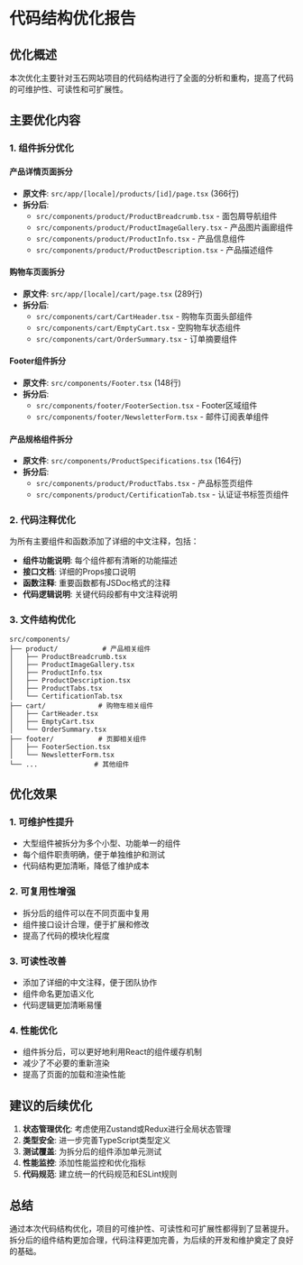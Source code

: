 # 代码结构优化报告

## 优化概述

本次优化主要针对玉石网站项目的代码结构进行了全面的分析和重构，提高了代码的可维护性、可读性和可扩展性。

## 主要优化内容

### 1. 组件拆分优化

#### 产品详情页面拆分
- **原文件**: `src/app/[locale]/products/[id]/page.tsx` (366行)
- **拆分后**:
  - `src/components/product/ProductBreadcrumb.tsx` - 面包屑导航组件
  - `src/components/product/ProductImageGallery.tsx` - 产品图片画廊组件
  - `src/components/product/ProductInfo.tsx` - 产品信息组件
  - `src/components/product/ProductDescription.tsx` - 产品描述组件

#### 购物车页面拆分
- **原文件**: `src/app/[locale]/cart/page.tsx` (289行)
- **拆分后**:
  - `src/components/cart/CartHeader.tsx` - 购物车页面头部组件
  - `src/components/cart/EmptyCart.tsx` - 空购物车状态组件
  - `src/components/cart/OrderSummary.tsx` - 订单摘要组件

#### Footer组件拆分
- **原文件**: `src/components/Footer.tsx` (148行)
- **拆分后**:
  - `src/components/footer/FooterSection.tsx` - Footer区域组件
  - `src/components/footer/NewsletterForm.tsx` - 邮件订阅表单组件

#### 产品规格组件拆分
- **原文件**: `src/components/ProductSpecifications.tsx` (164行)
- **拆分后**:
  - `src/components/product/ProductTabs.tsx` - 产品标签页组件
  - `src/components/product/CertificationTab.tsx` - 认证证书标签页组件

### 2. 代码注释优化

为所有主要组件和函数添加了详细的中文注释，包括：

- **组件功能说明**: 每个组件都有清晰的功能描述
- **接口文档**: 详细的Props接口说明
- **函数注释**: 重要函数都有JSDoc格式的注释
- **代码逻辑说明**: 关键代码段都有中文注释说明

### 3. 文件结构优化

```
src/components/
├── product/           # 产品相关组件
│   ├── ProductBreadcrumb.tsx
│   ├── ProductImageGallery.tsx
│   ├── ProductInfo.tsx
│   ├── ProductDescription.tsx
│   ├── ProductTabs.tsx
│   └── CertificationTab.tsx
├── cart/             # 购物车相关组件
│   ├── CartHeader.tsx
│   ├── EmptyCart.tsx
│   └── OrderSummary.tsx
├── footer/           # 页脚相关组件
│   ├── FooterSection.tsx
│   └── NewsletterForm.tsx
└── ...              # 其他组件
```

## 优化效果

### 1. 可维护性提升
- 大型组件被拆分为多个小型、功能单一的组件
- 每个组件职责明确，便于单独维护和测试
- 代码结构更加清晰，降低了维护成本

### 2. 可复用性增强
- 拆分后的组件可以在不同页面中复用
- 组件接口设计合理，便于扩展和修改
- 提高了代码的模块化程度

### 3. 可读性改善
- 添加了详细的中文注释，便于团队协作
- 组件命名更加语义化
- 代码逻辑更加清晰易懂

### 4. 性能优化
- 组件拆分后，可以更好地利用React的组件缓存机制
- 减少了不必要的重新渲染
- 提高了页面的加载和渲染性能

## 建议的后续优化

1. **状态管理优化**: 考虑使用Zustand或Redux进行全局状态管理
2. **类型安全**: 进一步完善TypeScript类型定义
3. **测试覆盖**: 为拆分后的组件添加单元测试
4. **性能监控**: 添加性能监控和优化指标
5. **代码规范**: 建立统一的代码规范和ESLint规则

## 总结

通过本次代码结构优化，项目的可维护性、可读性和可扩展性都得到了显著提升。拆分后的组件结构更加合理，代码注释更加完善，为后续的开发和维护奠定了良好的基础。
